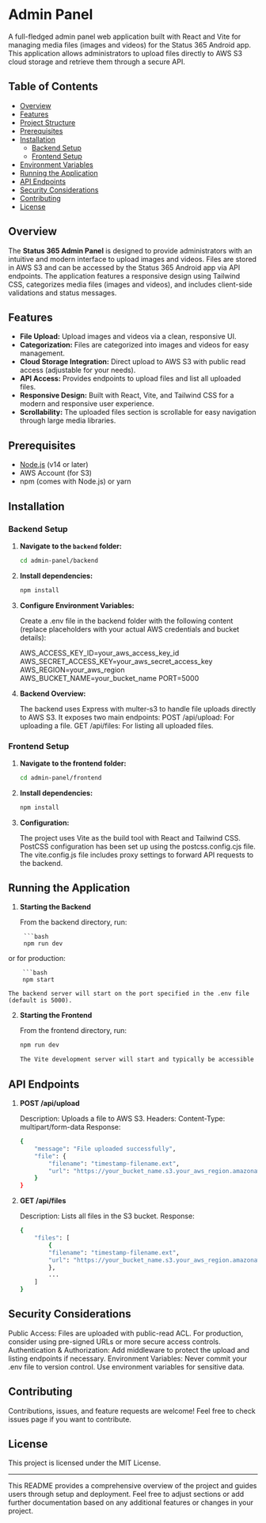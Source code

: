 # Admin Panel

A full-fledged admin panel web application built with React and Vite for managing media files (images and videos) for the Status 365 Android app. This application allows administrators to upload files directly to AWS S3 cloud storage and retrieve them through a secure API.

## Table of Contents

- [Overview](#overview)
- [Features](#features)
- [Project Structure](#project-structure)
- [Prerequisites](#prerequisites)
- [Installation](#installation)
  - [Backend Setup](#backend-setup)
  - [Frontend Setup](#frontend-setup)
- [Environment Variables](#environment-variables)
- [Running the Application](#running-the-application)
- [API Endpoints](#api-endpoints)
- [Security Considerations](#security-considerations)
- [Contributing](#contributing)
- [License](#license)

## Overview

The **Status 365 Admin Panel** is designed to provide administrators with an intuitive and modern interface to upload images and videos. Files are stored in AWS S3 and can be accessed by the Status 365 Android app via API endpoints. The application features a responsive design using Tailwind CSS, categorizes media files (images and videos), and includes client-side validations and status messages.

## Features

- **File Upload:** Upload images and videos via a clean, responsive UI.
- **Categorization:** Files are categorized into images and videos for easy management.
- **Cloud Storage Integration:** Direct upload to AWS S3 with public read access (adjustable for your needs).
- **API Access:** Provides endpoints to upload files and list all uploaded files.
- **Responsive Design:** Built with React, Vite, and Tailwind CSS for a modern and responsive user experience.
- **Scrollability:** The uploaded files section is scrollable for easy navigation through large media libraries.


## Prerequisites

- [Node.js](https://nodejs.org/) (v14 or later)
- AWS Account (for S3)
- npm (comes with Node.js) or yarn

## Installation

### Backend Setup

1. **Navigate to the `backend` folder:**

   ```bash
   cd admin-panel/backend

2. **Install dependencies:**

    ```bash
    npm install


3. **Configure Environment Variables:**

    Create a .env file in the backend folder with the following content (replace placeholders with your actual AWS credentials and bucket details):

    AWS_ACCESS_KEY_ID=your_aws_access_key_id
    AWS_SECRET_ACCESS_KEY=your_aws_secret_access_key
    AWS_REGION=your_aws_region
    AWS_BUCKET_NAME=your_bucket_name
    PORT=5000


4. **Backend Overview:**

    The backend uses Express with multer-s3 to handle file uploads directly to AWS S3.
    It exposes two main endpoints:
        POST /api/upload: For uploading a file.
        GET /api/files: For listing all uploaded files.

### Frontend Setup

1. **Navigate to the frontend folder:**

    ```bash
    cd admin-panel/frontend

2. **Install dependencies:**

    ```bash
    npm install

3. **Configuration:**

    The project uses Vite as the build tool with React and Tailwind CSS.
    PostCSS configuration has been set up using the postcss.config.cjs file.
    The vite.config.js file includes proxy settings to forward API requests to the backend.

## Running the Application

1. **Starting the Backend**

    From the backend directory, run:

        ```bash
        npm run dev

or for production:
        
        ```bash
        npm start

    The backend server will start on the port specified in the .env file (default is 5000).

2. **Starting the Frontend**

    From the frontend directory, run:
    
    ```bash
    npm run dev

    The Vite development server will start and typically be accessible at http://localhost:3000.

## API Endpoints

1. **POST /api/upload**

    Description: Uploads a file to AWS S3.
    Headers: Content-Type: multipart/form-data
    Response:

    ```bash
    {
        "message": "File uploaded successfully",
        "file": {
            "filename": "timestamp-filename.ext",
            "url": "https://your_bucket_name.s3.your_aws_region.amazonaws.com/timestamp-filename.ext"
        }
    }

2. **GET /api/files**

    Description: Lists all files in the S3 bucket.
    Response:

    ```bash
    {
        "files": [
            {
            "filename": "timestamp-filename.ext",
            "url": "https://your_bucket_name.s3.your_aws_region.amazonaws.com/timestamp-filename.ext"
            },
            ...
        ]
    }

## Security Considerations

Public Access: Files are uploaded with public-read ACL. For production, consider using pre-signed URLs or more secure access controls.
Authentication & Authorization: Add middleware to protect the upload and listing endpoints if necessary.
Environment Variables: Never commit your .env file to version control. Use environment variables for sensitive data.

## Contributing

Contributions, issues, and feature requests are welcome!
Feel free to check issues page if you want to contribute.

## License

This project is licensed under the MIT License.

---

This README provides a comprehensive overview of the project and guides users through setup and deployment. Feel free to adjust sections or add further documentation based on any additional features or changes in your project.
